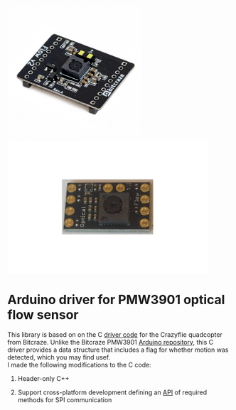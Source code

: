 <a href="https://www.bitcraze.io/products/flow-deck-v2/"><img src="media/flowdeckv2.jpg" height=300></a>
<a href="https://www.tindie.com/products/onehorse/pmw3901-optical-flow-sensor/"><img src="media/pesky.jpg" height=300></a>

# Arduino driver for PMW3901 optical flow sensor

This library is based on on the C 
[driver code](https://github.com/bitcraze/crazyflie-firmware/blob/9343aa686600aa5f04beb43549c81bdfda1f9cb8/src/drivers/src/pmw3901.c#L218)
for the Crazyflie quadcopter from  Bitcraze.  Unlike the Bitcraze PMW3901 [ Arduino repository](https://github.com/bitcraze/Bitcraze_PMW3901), 
this C driver provides a data structure that includes a flag for whether motion was detected, which you may find usef.  
I made the following modifications to the C code:

1. Header-only C++

2. Support cross-platform development defining an 
[API](https://github.com/simondlevy/PMW3901/blob/master/src/spi_compat.h)
of required methods for SPI communication

